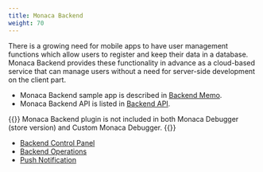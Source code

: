 ```yaml
---
title: Monaca Backend
weight: 70
---
```


There is a growing need for mobile apps to have user management
functions which allow users to register and keep their data in a
database. Monaca Backend provides these functionality in advance as a
cloud-based service that can manage users without a need for server-side
development on the client part.

-   Monaca Backend sample app is described in [Backend Memo](/en/sampleapp/samples/backend_memo).
-   Monaca Backend API is listed in [Backend API](/en/reference/monaca_api/cloud).

{{<note>}}
    Monaca Backend plugin is not included in both Monaca Debugger (store version) and Custom Monaca Debugger.
{{</note>}}

- [Backend Control Panel](control_panel)
- [Backend Operations](control_operations)
- [Push Notification](push_notification)

